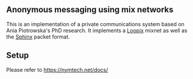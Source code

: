 ## Anonymous messaging using mix networks

This is an implementation of a private communications system based on
Ania Piotrowska's PhD research. It implements a 
[Loopix](https://arxiv.org/abs/1703.00536) mixnet as well as the 
[Sphinx](https://cypherpunks.ca/~iang/pubs/Sphinx_Oakland09.pdf) packet format.

## Setup

Please refer to https://nymtech.net/docs/
